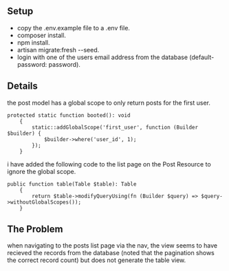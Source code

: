 <h2>Setup</h2>
<ul>
    <li>copy the .env.example file to a .env file.</li>
    <li>composer install.</li>
    <li>npm install.</li>
    <li>artisan migrate:fresh --seed.</li>
    <li>login with one of the users email address from the database (default-password: password).</li>
</ul>

<h2>Details</h2>

the post model has a global scope to only return posts for the first user.
```
protected static function booted(): void
    {
        static::addGlobalScope('first_user', function (Builder $builder) {
            $builder->where('user_id', 1);
        });
    }
```

i have added the following code to the list page on the Post Resource to ignore the global scope.
```
public function table(Table $table): Table
    {
        return $table->modifyQueryUsing(fn (Builder $query) => $query->withoutGlobalScopes());
    }
```

<h2>The Problem</h2>
<p>
    when navigating to the posts list page via the nav, the view seems to have recieved the records from the database (noted that the pagination shows the correct record count) but does not generate the table view.
</p>
